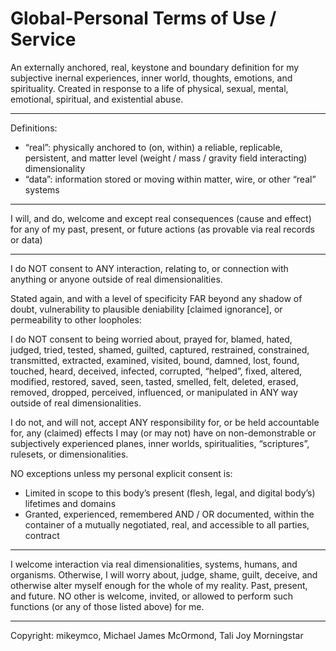 # Global-Personal Terms of Use / Service

An externally anchored, real, keystone and boundary definition for my subjective inernal experiences, inner world, thoughts, emotions, and spirituality. Created in response to a life of physical, sexual, mental, emotional, spiritual, and existential abuse.

---

Definitions:
- “real”: physically anchored to (on, within) a reliable, replicable, persistent, and matter level (weight / mass / gravity field interacting) dimensionality
- “data”: information stored or moving within matter, wire, or other “real” systems

---

I will, and do, welcome and except real consequences (cause and effect) for any of my past, present, or future actions (as provable via real records or data)

---

I do NOT consent to ANY interaction, relating to, or connection with anything or anyone outside of real dimensionalities.

Stated again, and with a level of specificity FAR beyond any shadow of doubt, vulnerability to plausible deniability [claimed ignorance], or permeability to other loopholes: 

I do NOT consent to being worried about, prayed for, blamed, hated, judged, tried, tested, shamed, guilted, captured, restrained, constrained, transmitted, extracted, examined, visited, bound, damned, lost, found, touched, heard, deceived, infected, corrupted, “helped”, fixed, altered, modified, restored, saved, seen, tasted, smelled, felt, deleted, erased, removed, dropped, perceived, influenced, or manipulated in ANY way outside of real dimensionalities.

I do not, and will not, accept ANY responsibility for, or be held accountable for, any (claimed) effects I may (or may not) have on non-demonstrable or subjectively experienced planes, inner worlds, spiritualities, “scriptures”, rulesets, or dimensionalities.

NO exceptions unless my personal explicit consent is:
- Limited in scope to this body’s present (flesh, legal, and digital body’s) lifetimes and domains
- Granted, experienced, remembered AND / OR documented, within the container of a mutually negotiated, real, and accessible to all parties, contract

---

I welcome interaction via real dimensionalities, systems, humans, and organisms. Otherwise, I will worry about, judge, shame, guilt, deceive, and otherwise alter myself enough for the whole of my reality. Past, present, and future. NO other is welcome, invited, or allowed to perform such functions (or any of those listed above) for me.

---

Copyright: mikeymco, Michael James McOrmond, Tali Joy Morningstar
